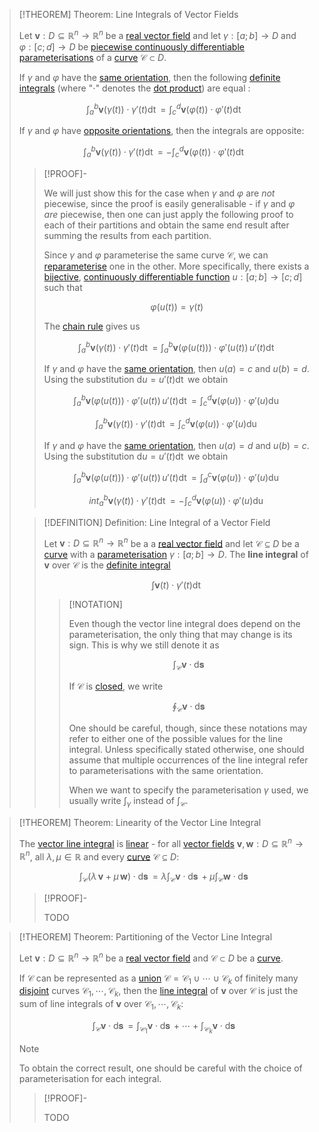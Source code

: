 >[!THEOREM] Theorem: Line Integrals of Vector Fields
>
>Let $\boldsymbol{v}: D\subseteq \mathbb{R}^n \to \mathbb{R}^n$ be a [real vector field](../Real%20Vector%20Field.md) and let $\gamma: [a;b] \to D$ and $\varphi: [c;d] \to D$ be [piecewise continuously differentiable](../../Real%20Vector%20Functions/Differentiation/Partial%20Derivatives%20of%20Real%20Vector%20Functions.md) [parameterisations](../../Curve%20Parameterisations/Curve%20Parameterisation.md) of a [curve](../../../../Geometry/Euclidean%20Geometry/Curves/Curve.md) $\mathcal{C} \subset D$.
>
>If $\gamma$ and $\varphi$ have the [same orientation](../../../../Geometry/Euclidean%20Geometry/Curves/Curve.md), then the following [definite integrals](../../../Real%20Analysis/Integration/Definite%20Integrals/Definite%20Integral.md) (where "$\cdot$" denotes the [dot product](../../../../Algebra/Linear%20Algebra/Matrices/Row%20&%20Column%20Vectors/Real%20Vectors/Real%20Dot%20Product.md)) are equal :
>
>$$\int_a^b \boldsymbol{v}(\gamma(t)) \cdot \gamma'(t) \mathop{\mathrm{d}t} = \int_c^d \boldsymbol{v}(\varphi(t)) \cdot \varphi'(t) \mathop{\mathrm{d}t}$$
>
>If $\gamma$ and $\varphi$ have [opposite orientations](../../../../Geometry/Euclidean%20Geometry/Curves/Curve.md), then the integrals are opposite:
>
>$$\int_a^b \boldsymbol{v}(\gamma(t)) \cdot \gamma'(t) \mathop{\mathrm{d}t} = - \int_c^d \boldsymbol{v}(\varphi(t)) \cdot \varphi'(t) \mathop{\mathrm{d}t}$$
>
>>[!PROOF]-
>>
>>We will just show this for the case when $\gamma$ and $\varphi$ are *not* piecewise, since the proof is easily generalisable - if $\gamma$ and $\varphi$ *are* piecewise, then one can just apply the following proof to each of their partitions and obtain the same end result after summing the results from each partition.
>>
>>Since $\gamma$ and $\varphi$ parameterise the same curve $\mathcal{C}$, we can [reparameterise](../../../../Geometry/Euclidean%20Geometry/Curves/Curve.md) one in the other. More specifically, there exists a [bijective](../../../Functions/Injection,%20Surjection,%20Bijection.md), [continuously differentiable function](../../../Real%20Analysis/Differentiation/Differentiability%20of%20Real%20Functions.md) $u: [a;b] \to [c;d]$ such that
>>
>>$$\varphi(u(t)) = \gamma (t)$$
>>
>>The [chain rule](../../Curve%20Parameterisations/Differentiation/Differentiation%20Rules%20for%20Curve%20Parameterisations.md#^chainrule) gives us
>>
>>$$\int_a^b \boldsymbol{v}(\gamma(t))\cdot \gamma' (t)\mathop{\mathrm{d}t} = \int_a^b \boldsymbol{v}(\varphi(u(t))) \cdot \varphi' (u(t)) \,u'(t) \mathop{\mathrm{d}t}$$
>>
>>If $\gamma$ and $\varphi$ have the [same orientation](../../../../Geometry/Euclidean%20Geometry/Curves/Curve.md), then $u(a) = c$ and $u(b) = d$. Using the substitution $\mathrm{d}u = u'(t) \mathop{\mathrm{d}t}$ we obtain
>>
>>$$\int_a^b \boldsymbol{v}(\varphi(u(t))) \cdot \varphi' (u(t)) \,u'(t) \mathop{\mathrm{d}t} = \int_c^d \boldsymbol{v}(\varphi(u)) \cdot \varphi' (u) \mathop{\mathrm{d}u}$$
>>
>>$$\int_a^b \boldsymbol{v}(\gamma(t))\cdot \gamma' (t)\mathop{\mathrm{d}t} = \int_c^d \boldsymbol{v}(\varphi(u)) \cdot \varphi' (u) \mathop{\mathrm{d}u}$$
>>
>>If $\gamma$ and $\varphi$ have the [same orientation](../../../../Geometry/Euclidean%20Geometry/Curves/Curve.md), then $u(a) = d$ and $u(b) = c$. Using the substitution $\mathrm{d}u = u'(t) \mathop{\mathrm{d}t}$ we obtain
>>
>>$$\int_a^b \boldsymbol{v}(\varphi(u(t))) \cdot \varphi' (u(t)) \,u'(t) \mathop{\mathrm{d}t} = \int_d^c \boldsymbol{v}(\varphi(u)) \cdot \varphi' (u) \mathop{\mathrm{d}u}$$
>>
>>$$int_a^b \boldsymbol{v}(\gamma(t))\cdot \gamma' (t)\mathop{\mathrm{d}t} = - \int_c^d \boldsymbol{v}(\varphi(u)) \cdot \varphi' (u) \mathop{\mathrm{d}u}$$
>>
>
>>[!DEFINITION] Definition: Line Integral of a Vector Field
>>
>>Let $\boldsymbol{v}: D \subseteq \mathbb{R}^n \to \mathbb{R}^n$ be a a [real vector field](../Real%20Vector%20Field.md) and let $\mathcal{C} \subseteq D$ be a [curve](../../../../Geometry/Euclidean%20Geometry/Curves/Curve.md) with a [parameterisation](../../Curve%20Parameterisations/Curve%20Parameterisation.md) $\gamma: [a;b] \to D$. The **line integral** of $\boldsymbol{v}$ over $\mathcal{C}$ is the [definite integral](../../../Real%20Analysis/Integration/Definite%20Integrals/Definite%20Integral.md)
>>
>>$$\int \boldsymbol{v}(t) \cdot \gamma'(t) \mathop{\mathrm{d}t}$$
>>
>>>[!NOTATION]
>>>
>>>Even though the vector line integral does depend on the parameterisation, the only thing that may change is its sign. This is why we still denote it as
>>>
>>>$$\int_\mathcal{C} \boldsymbol{v} \cdot \mathop{\mathrm{d}\boldsymbol{s}}$$
>>>
>>>If $\mathcal{C}$ is [closed](../../../../Geometry/Euclidean%20Geometry/Curves/Paths/Closed%20Path.md), we write
>>>
>>>$$\oint_\mathcal{C} \boldsymbol{v} \cdot \mathop{\mathrm{d}\boldsymbol{s}}$$
>>>
>>>One should be careful, though, since these notations may refer to either one of the possible values for the line integral. Unless specifically stated otherwise, one should assume that multiple occurrences of the line integral refer to parameterisations with the same orientation.
>>>
>>>When we want to specify the parameterisation $\gamma$ used, we usually write $\int_\gamma$ instead of $\int_\mathcal{C}$.
>>>
>>
>

>[!THEOREM] Theorem: Linearity of the Vector Line Integral
>
>The [vector line integral](Line%20Integrals%20of%20Vector%20Fields.md) is [linear](../../../../Algebra/Linear%20Algebra/Linear%20Transformations/Linear%20Transformation.md) - for all [vector fields](../Real%20Vector%20Field.md) $\boldsymbol{v}, \boldsymbol{w}: D \subseteq \mathbb{R}^n \to \mathbb{R}^n$, all $\lambda, \mu \in \mathbb{R}$ and every [curve](../../../../Geometry/Euclidean%20Geometry/Curves/Curve.md) $\mathcal{C} \subseteq D$:
>
>$$\int_\mathcal{C} (\lambda\, \boldsymbol{v} +\mu \, \boldsymbol{w})\cdot\mathop{\mathrm{d}\boldsymbol{s}} = \lambda\int_\mathcal{C} \boldsymbol{v}\cdot\mathop{\mathrm{d}\boldsymbol{s}} + \mu \int_\mathcal{C} \boldsymbol{w}\cdot \mathop{\mathrm{d}\boldsymbol{s}}$$
>
>>[!PROOF]-
>>
>>TODO
>>
>

>[!THEOREM] Theorem: Partitioning of the Vector Line Integral
>
>Let $\boldsymbol{v}: D \subseteq \mathbb{R}^n \to \mathbb{R}^n$ be a [real vector field](../Real%20Vector%20Field.md) and $\mathcal{C} \subset D$ be a [curve](../../../../Geometry/Euclidean%20Geometry/Curves/Curve.md).
>
>If $\mathcal{C}$ can be represented as a [union](../../../../Set%20Theory/Operations%20with%20Sets/Union.md) $\mathcal{C} = \mathcal{C}_1 \cup \cdots \cup \mathcal{C}_k$ of finitely many [disjoint](../../../../Set%20Theory/Disjoint%20Sets.md) curves $\mathcal{C}_1, \cdots,\mathcal{C}_k$, then the [line integral](Line%20Integrals%20of%20Vector%20Fields.md) of $\boldsymbol{v}$ over $\mathcal{C}$ is just the sum of line integrals of $\boldsymbol{v}$ over $\mathcal{C}_1, \cdots,\mathcal{C}_k$:
>
>$$\int_\mathcal{C} \boldsymbol{v} \cdot \mathop{\mathrm{d}\boldsymbol{s}} = \int_{\mathcal{C}_1} \boldsymbol{v} \cdot \mathop{\mathrm{d}\boldsymbol{s}} + \cdots + \int_{\mathcal{C}_k} \boldsymbol{v} \cdot \mathop{\mathrm{d}\boldsymbol{s}}$$
>
>
>>[!NOTE]
>>
>>To obtain the correct result, one should be careful with the choice of parameterisation for each integral.
>>
>
>>[!PROOF]-
>>
>>TODO
>>
>